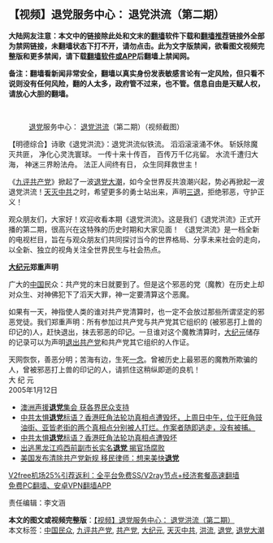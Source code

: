  <h2>【视频】退党服务中心： 退党洪流（第二期）</h2> <p class="notice"><b>大陆网友注意：本文中的链接除此处和文末的<a href="https://github.com/bannedbook/fanqiang" >翻墙</a>软件下载和<a href="https://github.com/killgcd/justmysocks/blob/master/README.md">翻墙推荐</a>链接外全部为禁网链接，未翻墙状态下打不开，请勿点击。此为文字版禁闻，欲看图文视频完整版和更多禁闻，请下载<a href="https://github.com/bannedbook/fanqiang">翻墙软件或APP</a>后翻墙上禁闻网。</p><p>备注：翻墙看新闻非常安全，翻墙以真实身份发表敏感言论有一定风险，但只看不说则没有任何风险，翻的人太多，政府管不过来，也不管。信息自由是天赋人权，请放心大胆的翻墙。</b></p>  <div class="entry"> <br /> <figure><figcaption class="wp-caption-text"><span class='wp_keywordlink'><a href="http://tuidang.epochtimes.com/" title="退党" rel="nofollow" target="_blank">退党</a></span>服务中心： <a href="https://www.bannedbook.org/bnews/tag/%e9%80%80%e5%85%9a/" class="st_tag internal_tag" rel="tag" title="标签 退党 下的日志">退党</a><a href="https://www.bannedbook.org/bnews/tag/%E6%B4%AA%E6%B5%81/" class="st_tag internal_tag" rel="tag" title="标签 洪流 下的日志">洪流</a>（第二期）（视频截图）</figcaption></figure> <p>【明德综合】诗歌《退党洪流》：退党洪流似铁流。 滔滔滚滚涌不休。 斩妖除魔灭共匪， 净化心灵洗寰球。 一传十来十传百， 百传万千亿兆留。 水流千遭归大海， 神迷三界盼法舟。 法正人间终有日， 众生同拜救世主！</p> <p>《<span class='wp_keywordlink'><a href="https://www.bannedbook.org/forum2/topic2.html" title="《九评共产党》" target="_blank">九评</a></span><a href="https://www.bannedbook.org/bnews/tag/%e5%85%b1%e4%ba%a7%e5%85%9a/" class="st_tag internal_tag" rel="tag" title="标签 共产党 下的日志">共产党</a>》掀起了一波<a href="https://www.bannedbook.org/bnews/tag/%e9%80%80%e5%85%9a%e5%a4%a7%e6%bd%ae/" class="st_tag internal_tag" rel="tag" title="标签 退党大潮 下的日志">退党大潮</a>，如今全世界反共浪潮兴起，势必再掀起一波退党洪流！<a href="https://www.bannedbook.org/bnews/tag/%e5%a4%a9%e7%81%ad%e4%b8%ad%e5%85%b1/" class="st_tag internal_tag" rel="tag" title="标签 天灭中共 下的日志">天灭中共</a>之时，希望更多的勇士站出来，声明<span class='wp_keywordlink'><a href="http://tuidang.epochtimes.com/" title="三退-退出党团队" rel="nofollow" target="_blank">三退</a></span>，拒绝邪恶，守护正义！</p>  <p></p> <p>观众朋友们，大家好！欢迎收看本期《退党洪流》。这是我们《退党洪流》正式开播的第二期，很高兴在这特殊的历史时期和大家见面！ 《退党洪流》是一档全新的电视栏目，旨在与观众朋友们共同探讨当今的世界格局、分享未来社会的走向，以全新、独立的视角关注全世界民生与社会热点。</p>  <p><strong><span class='wp_keywordlink_affiliate'><a href="http://www.epochtimes.com/" title="大纪元" target="_blank">大纪元</a></span>郑重声明</strong></p> <p>广大的<span class='wp_keywordlink_affiliate'><a href="https://www.bannedbook.org/" title="中国" target="_blank">中国</a></span>民众：共产党的末日就要到了。但是这个邪恶的党（魔教）在历史上却对众生、对神佛犯下了滔天大罪，神一定要清算这个恶魔。</p>  <p>如果有一天，神指使人类的谁对共产党清算时，也一定不会放过那些所谓坚定的邪恶党徒。我们郑重声明：所有参加过共产党与共产党其它组织的 (被邪恶打上兽的印记的)人，赶快退出，抹去邪恶的印记。一旦谁对这个魔教清算时，<a href="https://www.bannedbook.org/bnews/tag/%e5%a4%a7%e7%ba%aa%e5%85%83/" class="st_tag internal_tag" rel="tag" title="标签 大纪元 下的日志">大纪元</a>储存的记录可以为声明<span class='wp_keywordlink'><a href="http://tuidang.epochtimes.com/" title="退出共产党" rel="nofollow" target="_blank">退出共产党</a></span>和共产党其它组织的人作证。</p> <p>天网恢恢，善恶分明；苦海有边，生死<span class='wp_keywordlink'><a href="https://www.bannedbook.org/forum2/topic13.html" title="小冊子：一念決定未來（更新版）" target="_blank">一念</a></span>。曾被历史上最邪恶的魔教所欺骗的人，曾被邪恶打上兽的印记的人，请抓住这稍纵即逝的良机！<br /> 大 纪 元<br /> 2005年1月12日</p>  <ul class='op-related-articles' title='相关阅读'> <li><a href='https://www.bannedbook.org/bnews/comments/20201218/1449975.html' target='_blank'>澳洲声援<b>退党</b>集会 获各界民众支持</a></li> <li><a href='https://www.bannedbook.org/bnews/bannedvideo/20201216/1448423.html' target='_blank'>中共太惧<b>退党</b>标语？香港旺角法轮功真相点遭毁坏，上周日中午，位于旺角豉油街、亚皆老街的两个真相点分别被人打烂。作案者随即逃走，没有被捕。</a></li> <li><a href='https://www.bannedbook.org/bnews/taiwannews/20201215/1447726.html' target='_blank'>中共太惧<b>退党</b>标语？香港旺角法轮功真相点遭毁坏</a></li> <li><a href='https://www.bannedbook.org/bnews/cbnews/20201207/1443275.html' target='_blank'>出逃黑龙江鸡西前副市长实名<b>退党</b> 揭官场腐败</a></li> <li><a href='https://www.bannedbook.org/bnews/comments/20201206/1442761.html' target='_blank'>美国发布清除共产党新规 移民律师：想来美快<b>退党</b></a></li> </ul> <p class="texttj"> <a href="https://github.com/bannedbook/fanqiang/wiki/V2ray%E6%9C%BA%E5%9C%BA" target="_blank">V2free机场25%引荐返利：全平台免费SS/V2ray节点+经济套餐高速翻墙</a><br/> <a href="https://github.com/bannedbook/fanqiang/wiki/%E7%A6%81%E9%97%BB%E7%BD%91%E5%AE%89%E5%8D%93%E7%BF%BB%E5%A2%99%E6%96%B0%E9%97%BBAPP" target="_blank">免费PC翻墙、安卓VPN翻墙APP</a></p><p>责任编辑：李文涵</p><a name='sharetosocial'></a>       <div><b>本文的图文或视频完整版</b>：<a href='https://www.bannedbook.org/bnews/comments/20201221/1451918.html'>【视频】退党服务中心： 退党洪流（第二期）</a></div>  </div><!--END ENTRY--> <div class="postfooter"> <div>本文标签：<a href="https://www.bannedbook.org/bnews/tag/%E4%B8%AD%E5%9B%BD%E6%B0%91%E4%BC%97/" rel="tag">中国民众</a>, <a href="https://www.bannedbook.org/bnews/tag/%e4%b9%9d%e8%af%84%e5%85%b1%e4%ba%a7%e5%85%9a/" rel="tag">九评共产党</a>, <a href="https://www.bannedbook.org/bnews/tag/%e5%85%b1%e4%ba%a7%e5%85%9a/" rel="tag">共产党</a>, <a href="https://www.bannedbook.org/bnews/tag/%e5%a4%a7%e7%ba%aa%e5%85%83/" rel="tag">大纪元</a>, <a href="https://www.bannedbook.org/bnews/tag/%e5%a4%a9%e7%81%ad%e4%b8%ad%e5%85%b1/" rel="tag">天灭中共</a>, <a href="https://www.bannedbook.org/bnews/tag/%E6%B4%AA%E6%B5%81/" rel="tag">洪流</a>, <a href="https://www.bannedbook.org/bnews/tag/%e9%80%80%e5%85%9a/" rel="tag">退党</a>, <a href="https://www.bannedbook.org/bnews/tag/%e9%80%80%e5%85%9a%e5%a4%a7%e6%bd%ae/" rel="tag">退党大潮</a></div>  </div><!--END POSTFOOTER--> 
